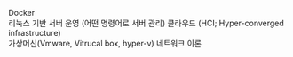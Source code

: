 Docker        
리눅스 기반 서버 운영 (어떤 명령어로 서버 관리)
클라우드 (HCI; Hyper-converged infrastructure)   
가상머신(Vmware, Vitrucal box, hyper-v)
네트워크 이론


